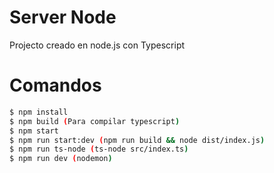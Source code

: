 # Server Node
Projecto creado en node.js con Typescript

# Comandos
```sh
$ npm install
$ npm build (Para compilar typescript)
$ npm start
$ npm run start:dev (npm run build && node dist/index.js)
$ npm run ts-node (ts-node src/index.ts)
$ npm run dev (nodemon)
```